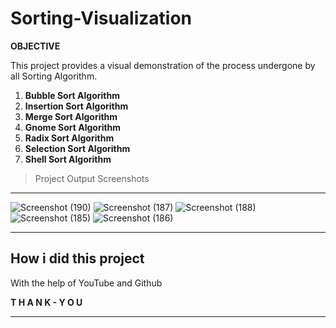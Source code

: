 # Sorting-Visualization

**OBJECTIVE**

This project provides a visual demonstration of the process
undergone by all Sorting Algorithm.

1. **Bubble Sort Algorithm**
1. **Insertion Sort Algorithm**
1. **Merge Sort Algorithm**
1. **Gnome Sort Algorithm**
1. **Radix Sort Algorithm**
1. **Selection Sort Algorithm**
1. **Shell Sort Algorithm**

>Project Output Screenshots

---

![Screenshot (190)](https://user-images.githubusercontent.com/46816394/101797445-10b99980-3b30-11eb-8c09-87e354441962.png)
![Screenshot (187)](https://user-images.githubusercontent.com/46816394/101797467-1a430180-3b30-11eb-93f8-381f3f30f03e.png)
![Screenshot (188)](https://user-images.githubusercontent.com/46816394/101797483-1f07b580-3b30-11eb-90f5-3c146fec03d4.png)
![Screenshot (185)](https://user-images.githubusercontent.com/46816394/101797512-26c75a00-3b30-11eb-958f-47c3b1487aae.png)
![Screenshot (186)](https://user-images.githubusercontent.com/46816394/101797524-29c24a80-3b30-11eb-9021-2e054662511e.png)

***
## How i did this project

With the help of YouTube and Github

**T H A N K - Y O U**

***
